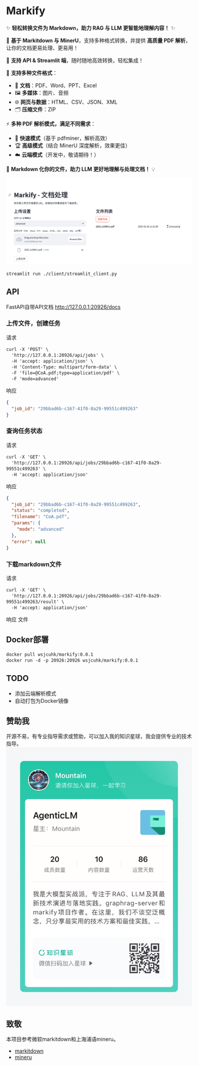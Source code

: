 # Markify

✨ **轻松转换文件为 Markdown，助力 RAG 与 LLM 更智能地理解内容！** ✨  

🚀 **基于 Markitdown 与 MinerU**，支持多种格式转换，并提供 **高质量 PDF 解析**，让你的文档更易处理、更易用！  

📡 **支持 API & Streamlit 端**，随时随地高效转换，轻松集成！  

📂 **支持多种文件格式**：
- 📄 **文档**：PDF、Word、PPT、Excel  
- 🖼 **多媒体**：图片、音频  
- 🌐 **网页与数据**：HTML、CSV、JSON、XML  
- 🗂 **压缩文件**：ZIP  

⚡ **多种 PDF 解析模式，满足不同需求**：
- 🚀 **快速模式**（基于 pdfminer，解析高效）  
- 🏆 **高级模式**（结合 MinerU 深度解析，效果更佳）  
- ☁️ **云端模式**（开发中，敬请期待！）  

📖 **Markdown 化你的文件，助力 LLM 更好地理解与处理文档！** 💡

![alt text](assets/streamlint_ui.png)
```shell
streamlit run ./client/streamlit_client.py
```

## API
FastAPI自带API文档 http://127.0.0.1:20926/docs
### 上传文件，创建任务
请求
```shell
curl -X 'POST' \
  'http://127.0.0.1:20926/api/jobs' \
  -H 'accept: application/json' \
  -H 'Content-Type: multipart/form-data' \
  -F 'file=@CoA.pdf;type=application/pdf' \
  -F 'mode=advanced'
```
响应
```json
{
  "job_id": "29bbad6b-c167-41f0-8a29-99551c499263"
}
```
### 查询任务状态
请求
```shell
curl -X 'GET' \
  'http://127.0.0.1:20926/api/jobs/29bbad6b-c167-41f0-8a29-99551c499263' \
  -H 'accept: application/json'
```
响应
```json
{
  "job_id": "29bbad6b-c167-41f0-8a29-99551c499263",
  "status": "completed",
  "filename": "CoA.pdf",
  "params": {
    "mode": "advanced"
  },
  "error": null
}
```
### 下载markdown文件
请求
```shell
curl -X 'GET' \
  'http://127.0.0.1:20926/api/jobs/29bbad6b-c167-41f0-8a29-99551c499263/result' \
  -H 'accept: application/json'
```
响应
文件


## Docker部署
```shell
docker pull wsjcuhk/markify:0.0.1
docker run -d -p 20926:20926 wsjcuhk/markify:0.0.1
```


## TODO
- 添加云端解析模式
- 自动打包为Docker镜像

## 赞助我
开源不易，有专业指导需求或赞助，可以加入我的知识星球，我会提供专业的技术指导。
![zsxq](assets/zsxq.JPG)


## 致敬
本项目参考微软markitdown和上海浦语mineru。
- [markitdown](https://github.com/microsoft/markitdown)
- [mineru](https://github.com/opendatalab/MinerU)
